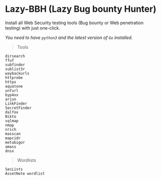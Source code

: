 # Lazy-BBH (Lazy Bug bounty Hunter)

Install all Web Security testing tools (Bug bounty or Web penetration testing) with just one-click.

*You need to have `python3` and the latest version of `Go` installed.*

> Tools

```
dirsearch
ffuf
subfinder
sublist3r
waybackurls
httprobe
httpx
aquatone
unfurl
byp4xx
arjun
LinkFinder
SecretFinder
dalfox
Nikto
sqlmap
nmap
nrich
masscan
mapcidr
metabigor
amass
dnsx

```
>Wordlists

```
SecLists
AssetNote wordlist
```
